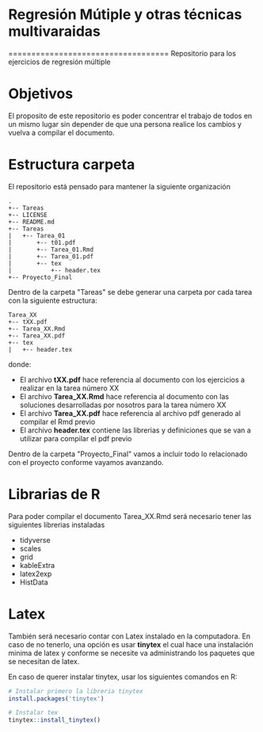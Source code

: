 # Regresión Mútiple y otras técnicas multivaraidas
===================================
Repositorio para los ejercicios de regresión múltiple

# Objetivos

El proposito de este repositorio es poder concentrar el trabajo de todos en un mismo lugar sin depender de que una persona realice los cambios y vuelva a compilar el documento.

# Estructura carpeta

El repositorio está pensado para mantener la siguiente organización

```
.
+-- Tareas
+-- LICENSE
+-- README.md
+-- Tareas
|   +-- Tarea_01
|       +-- t01.pdf
|       +-- Tarea_01.Rmd
|       +-- Tarea_01.pdf
|       +-- tex
|           +-- header.tex
+-- Proyecto_Final
```

Dentro de la carpeta "Tareas" se debe generar una carpeta por cada tarea con la siguiente estructura:

```
Tarea_XX
+-- tXX.pdf
+-- Tarea_XX.Rmd
+-- Tarea_XX.pdf
+-- tex
|   +-- header.tex
```
donde:
- El archivo **tXX.pdf** hace referencia al documento con los ejercicios a realizar en la tarea número XX
- El archivo **Tarea_XX.Rmd** hace referencia al documento con las soluciones desarrolladas por nosotros para la tarea número XX
- El archivo **Tarea_XX.pdf** hace referencia al archivo pdf generado al compilar el Rmd previo
- El archivo **header.tex** contiene las librerias y definiciones que se van a utilizar para compilar el pdf previo

Dentro de la carpeta "Proyecto_Final" vamos a incluir todo lo relacionado con el proyecto conforme vayamos avanzando.

# Librarias de R

Para poder compilar el documento Tarea_XX.Rmd será necesario tener las siguientes librerias instaladas

- tidyverse
- scales
- grid
- kableExtra
- latex2exp
- HistData

# Latex

También será necesario contar con Latex instalado en la computadora. En caso de no tenerlo, una opción es usar **tinytex** el cual hace una instalación minima de latex y conforme se necesite va administrando los paquetes que se necesitan de latex.

En caso de querer instalar tinytex, usar los siguientes comandos en R:

```r
# Instalar primero la libreria tinytex
install.packages('tinytex')

# Instalar tex
tinytex::install_tinytex()
```

